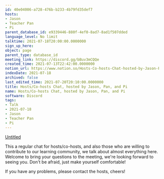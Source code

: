 ```yaml
---
id: 40e04006-a728-476b-b233-4b79fd35def7
hosts:
- Jason
- Teacher Pan
- Pi
parent_database_id: e9339446-880f-4ef0-8ad7-8ad1f507dded
language_level: No limit
talktime: 2021-07-18T20:00:00.0000000
sign_up_here: 
object: page
parent_type: database_id
meeting_link: https://discord.gg/bBuv3mCQQe
created_time: 2021-07-13T22:42:00.0000000
notion_url: https://www.notion.so/Hosts-Co-hosts-Chat-hosted-by-Jason-Pan-and-Pi-40e04006a728476bb2334b79fd35def7
indexDate: 2021-07-18
archived: false
last_edited_time: 2021-07-20T20:10:00.0000000
title: Hosts/Co-hosts Chat, hosted by Jason, Pan, and Pi
name: Hosts/Co-hosts Chat, hosted by Jason, Pan, and Pi
software: Discord
tags:
- Talk
- 2021-07-18
- Jason
- Teacher Pan
- Pi
---
```




[Untitled](https://www.notion.so/d637a27eb33f44cbb92a56c3359cc567)   



This a regular chat for hosts/co-hosts, and also those who are willing to contribute to our learning community, we talk about almost everything here. Welcome to bring your questions to the meeting, we're looking forward to seeing you. Don't be afraid, just make yourself comfortable!

If you have any problems, please contact the hosts, cheers!



